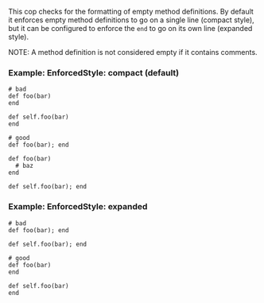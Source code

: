 This cop checks for the formatting of empty method definitions.
By default it enforces empty method definitions to go on a single
line (compact style), but it can be configured to enforce the `end`
to go on its own line (expanded style).

NOTE: A method definition is not considered empty if it contains
        comments.

### Example: EnforcedStyle: compact (default)
    # bad
    def foo(bar)
    end

    def self.foo(bar)
    end

    # good
    def foo(bar); end

    def foo(bar)
      # baz
    end

    def self.foo(bar); end

### Example: EnforcedStyle: expanded
    # bad
    def foo(bar); end

    def self.foo(bar); end

    # good
    def foo(bar)
    end

    def self.foo(bar)
    end